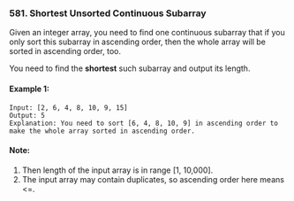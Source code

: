 ### **581. Shortest Unsorted Continuous Subarray**

Given an integer array, you need to find one continuous subarray that if you only sort this subarray in ascending order, then the whole array will be sorted in ascending order, too.

You need to find the **shortest** such subarray and output its length.


#### **Example 1:**

```
Input: [2, 6, 4, 8, 10, 9, 15]
Output: 5
Explanation: You need to sort [6, 4, 8, 10, 9] in ascending order to make the whole array sorted in ascending order.
```

#### **Note:**   
1. Then length of
 the input array is in range [1, 10,000].
2. The input array may contain duplicates, so ascending order here means <=.